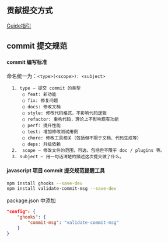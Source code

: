 贡献提交方式
---------

[Guide指引](https://guides.github.com/activities/contributing-to-open-source/)

commit 提交规范
---------

#### commit 编写标准

命名统一为：`<type>(<scope>): <subject>`

```
  1. type — 提交 commit 的类型
      ○ feat: 新功能
      ○ fix: 修复问题
      ○ docs: 修改文档
      ○ style: 修改代码格式，不影响代码逻辑
      ○ refactor: 重构代码，理论上不影响现有功能
      ○ perf: 提升性能
      ○ test: 增加修改测试用例
      ○ chore: 修改工具相关（包括但不限于文档、代码生成等）
      ○ deps: 升级依赖
  2.  scope — 修改文件的范围，可选，包括但不限于 doc / plugins 等。
  3. subject — 用一句话清楚的描述这次提交做了什么。
```

#### javascript 项目 commit 提交规范提醒工具

```bash
npm install ghooks --save-dev
npm install validate-commit-msg --save-dev
```

package.json 中添加

```json
"config": {
    "ghooks": {
        "commit-msg": "validate-commit-msg"
    }
}
```
 